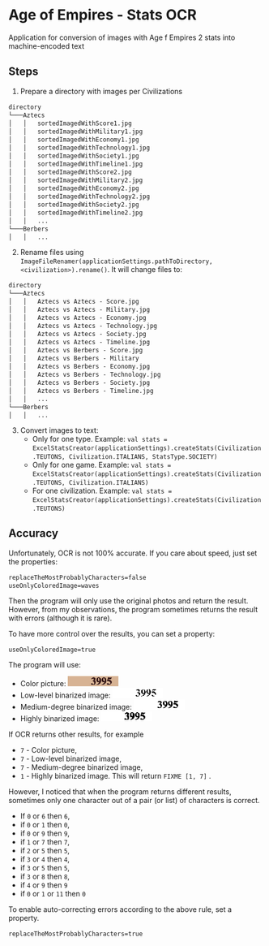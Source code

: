 # Age of Empires - Stats OCR
Application for conversion of images with Age f Empires 2 stats into machine-encoded text

## Steps
1. Prepare a directory with images per Civilizations
```
directory
└───Aztecs
│   │   sortedImagedWithScore1.jpg
│   │   sortedImagedWithMilitary1.jpg
│   │   sortedImagedWithEconomy1.jpg
│   │   sortedImagedWithTechnology1.jpg
│   │   sortedImagedWithSociety1.jpg
│   │   sortedImagedWithTimeline1.jpg
│   │   sortedImagedWithScore2.jpg
│   │   sortedImagedWithMilitary2.jpg
│   │   sortedImagedWithEconomy2.jpg
│   │   sortedImagedWithTechnology2.jpg
│   │   sortedImagedWithSociety2.jpg
│   │   sortedImagedWithTimeline2.jpg
│   │   ...
└───Berbers
│   │   ...
```
2. Rename files using `ImageFileRenamer(applicationSettings.pathToDirectory, <civilization>).rename()`. It will change files to:
```
directory
└───Aztecs
│   │   Aztecs vs Aztecs - Score.jpg
│   │   Aztecs vs Aztecs - Military.jpg
│   │   Aztecs vs Aztecs - Economy.jpg
│   │   Aztecs vs Aztecs - Technology.jpg
│   │   Aztecs vs Aztecs - Society.jpg
│   │   Aztecs vs Aztecs - Timeline.jpg
│   │   Aztecs vs Berbers - Score.jpg
│   │   Aztecs vs Berbers - Military
│   │   Aztecs vs Berbers - Economy.jpg
│   │   Aztecs vs Berbers - Technology.jpg
│   │   Aztecs vs Berbers - Society.jpg
│   │   Aztecs vs Berbers - Timeline.jpg
│   │   ...
└───Berbers
│   │   ...
```
3. Convert images to text:
   * Only for one type. Example: `val stats = ExcelStatsCreator(applicationSettings).createStats(Civilization.TEUTONS, Civilization.ITALIANS, StatsType.SOCIETY)`
   * Only for one game. Example: `val stats = ExcelStatsCreator(applicationSettings).createStats(Civilization.TEUTONS, Civilization.ITALIANS)`
   * For one civilization. Example: `val stats = ExcelStatsCreator(applicationSettings).createStats(Civilization.TEUTONS)`

## Accuracy
Unfortunately, OCR is not 100% accurate. If you care about speed, just set the properties:
```
replaceTheMostProbablyCharacters=false
useOnlyColoredImage=waves
```
Then the program will only use the original photos and return the result. However, from my observations, the program sometimes returns the result with errors (although it is rare).

To have more control over the results, you can set a property:
```
useOnlyColoredImage=true
```
The program will use: 
- Color picture: 
![](https://github.com/Patresss/Age-of-Empires---Stats-OCR/blob/master/examples/test%20Society%20PLAYER1%203%20-%20null.png)
- Low-level binarized image: 
![](https://github.com/Patresss/Age-of-Empires---Stats-OCR/blob/master/examples/test%20Society%20PLAYER1%203%20-%20115.png)
- Medium-degree binarized image: 
![](https://github.com/Patresss/Age-of-Empires---Stats-OCR/blob/master/examples/test%20Society%20PLAYER1%203%20-%20200.png)
- Highly binarized image: 
![](https://github.com/Patresss/Age-of-Empires---Stats-OCR/blob/master/examples/test%20Society%20PLAYER1%203%20-%20300.png)

If OCR returns other results, for example 
- `7` - Color picture,
- `7` - Low-level binarized image,
- `7` - Medium-degree binarized image,
- `1` - Highly binarized image.
This will return `FIXME [1, 7]` .

However, I noticed that when the program returns different results, sometimes only one character out of a pair (or list) of characters is correct.
* If `0` or `6` then `6`,
* if `0` or `1` then `0`,
* if `0` or `9` then `9`,
* if `1` or `7` then `7`,
* if `2` or `5` then `5`,
* if `3` or `4` then `4`,
* if `3` or `5` then `5`,
* if `3` or `8` then `8`,
* if `4` or `9` then `9`
* if `0` or `1` or `11` then `0`

To enable auto-correcting errors according to the above rule, set a property.
```
replaceTheMostProbablyCharacters=true
```
